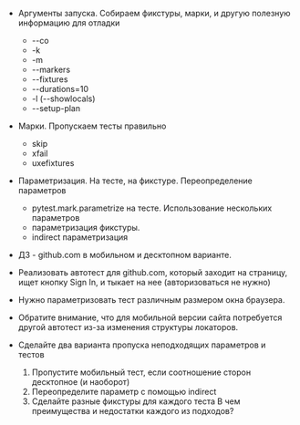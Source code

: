 
- Аргументы запуска. Собираем фикстуры, марки, и другую полезную информацию для отладки
  - --co
  - -k 
  - -m
  - --markers
  - --fixtures
  - --durations=10
  - -l (--showlocals)
  - --setup-plan

- Марки. Пропускаем тесты правильно
  - skip
  - xfail
  - uxefixtures

- Параметризация. На тесте, на фикстуре. Переопределение параметров
  - pytest.mark.parametrize на тесте. Использование нескольких параметров
  - параметризация фикстуры. 
  - indirect параметризация

  
- ДЗ - github.com в мобильном и десктопном варианте. 
- Реализовать автотест для github.com, который заходит на страницу, ищет кнопку Sign In, и тыкает на нее (авторизоваться не нужно)
- Нужно параметризовать тест различным размером окна браузера.
- Обратите внимание, что для мобильной версии сайта потребуется другой автотест из-за изменения структуры локаторов.
- Сделайте два варианта пропуска неподходящих параметров и тестов
  1. Пропустите мобильный тест, если соотношение сторон десктопное (и наоборот)
  2. Переопределите параметр с помощью indirect
  3. Сделайте разные фикстуры для каждого теста
В чем преимущества и недостатки каждого из подходов?
